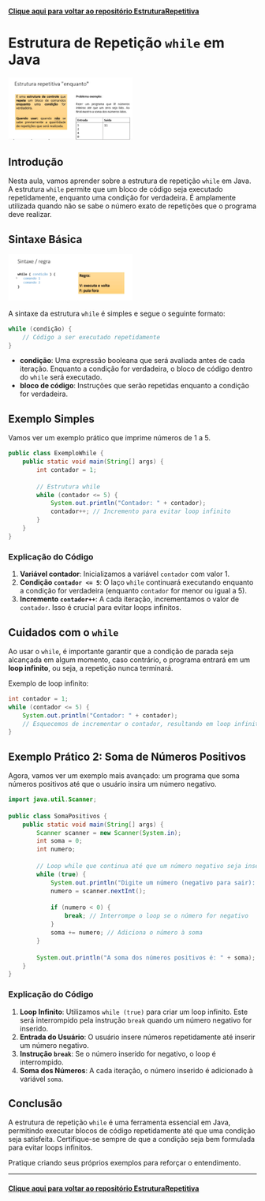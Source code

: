 #### [Clique aqui para voltar ao repositório EstruturaRepetitiva](https://github.com/gabrielmelim/JAVA/tree/EstruturaRepetitiva)
# Estrutura de Repetição `while` em Java

<div align="left">
  <img src="https://raw.githubusercontent.com/gabrielmelim/imgs/main/java/While.png" alt="java" width="50%">
</div>

## Introdução

Nesta aula, vamos aprender sobre a estrutura de repetição `while` em Java. A estrutura `while` permite que um bloco de código seja executado repetidamente, enquanto uma condição for verdadeira. É amplamente utilizada quando não se sabe o número exato de repetições que o programa deve realizar.

## Sintaxe Básica

<div align="left">
  <img src="https://raw.githubusercontent.com/gabrielmelim/imgs/main/java/While2.png" alt="java" width="50%">
</div>

A sintaxe da estrutura `while` é simples e segue o seguinte formato:

```java
while (condição) {
    // Código a ser executado repetidamente
}
```

- **condição**: Uma expressão booleana que será avaliada antes de cada iteração. Enquanto a condição for verdadeira, o bloco de código dentro do `while` será executado.
- **bloco de código**: Instruções que serão repetidas enquanto a condição for verdadeira.

## Exemplo Simples

Vamos ver um exemplo prático que imprime números de 1 a 5.

```java
public class ExemploWhile {
    public static void main(String[] args) {
        int contador = 1;
        
        // Estrutura while
        while (contador <= 5) {
            System.out.println("Contador: " + contador);
            contador++; // Incremento para evitar loop infinito
        }
    }
}
```

### Explicação do Código

1. **Variável contador**: Inicializamos a variável `contador` com valor 1.
2. **Condição `contador <= 5`**: O laço `while` continuará executando enquanto a condição for verdadeira (enquanto `contador` for menor ou igual a 5).
3. **Incremento `contador++`**: A cada iteração, incrementamos o valor de `contador`. Isso é crucial para evitar loops infinitos.

## Cuidados com o `while`

Ao usar o `while`, é importante garantir que a condição de parada seja alcançada em algum momento, caso contrário, o programa entrará em um **loop infinito**, ou seja, a repetição nunca terminará.

Exemplo de loop infinito:

```java
int contador = 1;
while (contador <= 5) {
    System.out.println("Contador: " + contador);
    // Esquecemos de incrementar o contador, resultando em loop infinito
}
```

## Exemplo Prático 2: Soma de Números Positivos

Agora, vamos ver um exemplo mais avançado: um programa que soma números positivos até que o usuário insira um número negativo.

```java
import java.util.Scanner;

public class SomaPositivos {
    public static void main(String[] args) {
        Scanner scanner = new Scanner(System.in);
        int soma = 0;
        int numero;

        // Loop while que continua até que um número negativo seja inserido
        while (true) {
            System.out.println("Digite um número (negativo para sair): ");
            numero = scanner.nextInt();
            
            if (numero < 0) {
                break; // Interrompe o loop se o número for negativo
            }
            soma += numero; // Adiciona o número à soma
        }

        System.out.println("A soma dos números positivos é: " + soma);
    }
}
```

### Explicação do Código

1. **Loop Infinito**: Utilizamos `while (true)` para criar um loop infinito. Este será interrompido pela instrução `break` quando um número negativo for inserido.
2. **Entrada do Usuário**: O usuário insere números repetidamente até inserir um número negativo.
3. **Instrução `break`**: Se o número inserido for negativo, o loop é interrompido.
4. **Soma dos Números**: A cada iteração, o número inserido é adicionado à variável `soma`.

## Conclusão

A estrutura de repetição `while` é uma ferramenta essencial em Java, permitindo executar blocos de código repetidamente até que uma condição seja satisfeita. Certifique-se sempre de que a condição seja bem formulada para evitar loops infinitos.

Pratique criando seus próprios exemplos para reforçar o entendimento.

---
#### [Clique aqui para voltar ao repositório EstruturaRepetitiva](https://github.com/gabrielmelim/JAVA/tree/EstruturaRepetitiva)
